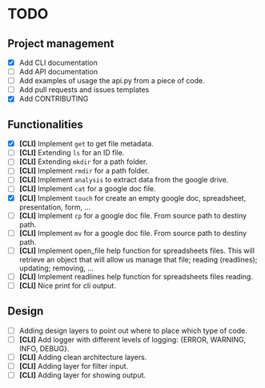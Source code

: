 # TODO

## Project management

- [X] Add CLI documentation
- [ ] Add API documentation
- [ ] Add examples of usage the api.py from a piece of code.
- [ ] Add pull requests and issues templates
- [X] Add CONTRIBUTING

## Functionalities

- [X] **[CLI]** Implement `get` to get file metadata.
- [ ] **[CLI]** Extending `ls` for an ID file.
- [ ] **[CLI]** Extending `mkdir` for a path folder.
- [ ] **[CLI]** Implement `rmdir` for a path folder.
- [ ] **[CLI]** Implement `analysis` to extract data from the google drive.
- [ ] **[CLI]** Implement `cat` for a google doc file.
- [X] **[CLI]** Implement `touch` for create an empty google doc, spreadsheet, presentation, form, ...
- [ ] **[CLI]** Implement `cp` for a google doc file. From source path to destiny path.
- [ ] **[CLI]** Implement `mv` for a google doc file. From source path to destiny path.
- [ ] **[CLI]** Implement open_file help function for spreadsheets files. This will retrieve an object that will allow us manage that file; reading (readlines); updating; removing, ...
- [ ] **[CLI]** Implement readlines help function for spreadsheets files reading.
- [ ] **[CLI]** Nice print for cli output.

## Design

- [ ] Adding design layers to point out where to place which type of code.
- [ ] **[CLI]** Add logger with different levels of logging: {ERROR, WARNING, INFO, DEBUG}.
- [ ] **[CLI]** Adding clean architecture layers.
- [ ] **[CLI]** Adding layer for filter input.
- [ ] **[CLI]** Adding layer for showing output.

